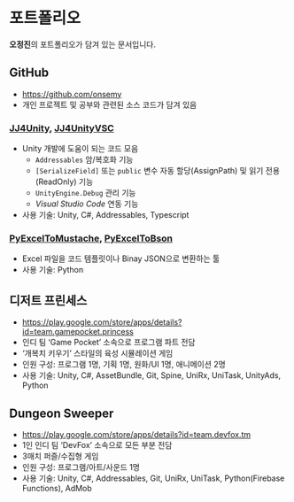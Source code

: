# 포트폴리오

**오정진**의 포트폴리오가 담겨 있는 문서입니다.

## GitHub

- https://github.com/onsemy
- 개인 프로젝트 및 공부와 관련된 소스 코드가 담겨 있음

### [JJ4Unity](https://github.com/onsemy/JJ4Unity), [JJ4UnityVSC](https://github.com/onsemy/JJ4UnityVSC)

- Unity 개발에 도움이 되는 코드 모음
  - `Addressables` 암/복호화 기능
  - `[SerializeField]` 또는 `public` 변수 자동 할당(AssignPath) 및 읽기 전용(ReadOnly) 기능
  - `UnityEngine.Debug` 관리 기능
  - *Visual Studio Code* 연동 기능
- 사용 기술: Unity, C#, Addressables, Typescript

### [PyExcelToMustache](https://github.com/onsemy/PyExcelToMustache), [PyExcelToBson](https://github.com/onsemy/PyExcelToBson)

- Excel 파일을 코드 템플릿이나 Binay JSON으로 변환하는 툴
- 사용 기술: Python

## 디저트 프린세스

- https://play.google.com/store/apps/details?id=team.gamepocket.princess
- 인디 팀 ‘Game Pocket’ 소속으로 프로그램 파트 전담
- ‘개복치 키우기’ 스타일의 육성 시뮬레이션 게임
- 인원 구성: 프로그램 1명, 기획 1명, 원화/UI 1명, 애니메이션 2명
- 사용 기술: Unity, C#, AssetBundle, Git, Spine, UniRx, UniTask, UnityAds, Python

## Dungeon Sweeper

- https://play.google.com/store/apps/details?id=team.devfox.tm 
- 1인 인디 팀 ‘DevFox’ 소속으로 모든 부분 전담
- 3매치 퍼즐/수집형 게임
- 인원 구성: 프로그램/아트/사운드 1명
- 사용 기술: Unity, C#, Addressables, Git, UniRx, UniTask, Python(Firebase Functions), AdMob
